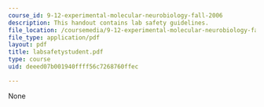 ```yaml
---
course_id: 9-12-experimental-molecular-neurobiology-fall-2006
description: This handout contains lab safety guidelines.
file_location: /coursemedia/9-12-experimental-molecular-neurobiology-fall-2006/deeed07b001940ffff56c7268760ffec_labsafetystudent.pdf
file_type: application/pdf
layout: pdf
title: labsafetystudent.pdf
type: course
uid: deeed07b001940ffff56c7268760ffec

---
```

None